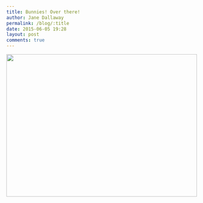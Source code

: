 ```yaml
---
title: Bunnies! Over there!
author: Jane Dallaway
permalink: /blog/:title
date: 2015-06-05 19:28
layout: post
comments: true
---
```


<div><a href="//static.skitters.dallaway.com/tp_IMG_1560.JPG"><img src="//static.skitters.dallaway.com/tp_thumb_IMG_1560.JPG" width="500" height="375"/></a></div>



  




      
